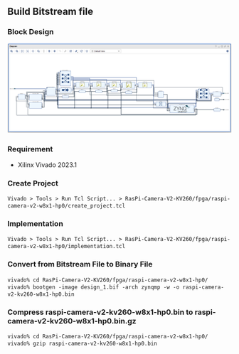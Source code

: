 Build Bitstream file
------------------------------------------------------------------------------------

### Block Design

![Figure 1. Block Design ](./design_1_bd.png "Figure 1. Block Design")

### Requirement

* Xilinx Vivado 2023.1

### Create Project

```
Vivado > Tools > Run Tcl Script... > RasPi-Camera-V2-KV260/fpga/raspi-camera-v2-w8x1-hp0/create_project.tcl
```

### Implementation

```
Vivado > Tools > Run Tcl Script... > RasPi-Camera-V2-KV260/fpga/raspi-camera-v2-w8x1-hp0/implementation.tcl
```

### Convert from Bitstream File to Binary File

```console
vivado% cd RasPi-Camera-V2-KV260/fpga/raspi-camera-v2-w8x1-hp0/
vivado% bootgen -image design_1.bif -arch zynqmp -w -o raspi-camera-v2-kv260-w8x1-hp0.bin
```

### Compress raspi-camera-v2-kv260-w8x1-hp0.bin to raspi-camera-v2-kv260-w8x1-hp0.bin.gz

```console
vivado% cd RasPi-Camera-V2-KV260/fpga/raspi-camera-v2-w8x1-hp0/
vivado% gzip raspi-camera-v2-kv260-w8x1-hp0.bin
```

